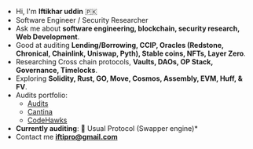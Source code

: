 - Hi, I'm **Iftikhar uddin** 🇵🇰
- Software Engineer / Security Researcher
- Ask me about **software engineering, blockchain, security research, Web Development**.
- Good at auditing **Lending/Borrowing, CCIP, Oracles (Redstone, Chronical, Chainlink, Uniswap, Pyth), Stable coins, NFTs, Layer Zero**.
- Researching Cross chain protocols, **Vaults, DAOs, OP Stack, Governance, Timelocks**.
- Exploring **Solidity, Rust, GO, Move, Cosmos, Assembly, EVM, Huff, & FV**.
- Audits portfolio:
  - [Audits](https://github.com/iftikharuddin/audit-reports)
  - [Cantina](https://cantina.xyz/u/0xTheBlackPanther)
  - [CodeHawks](https://www.codehawks.com/profile/clnca1ftl0000lf08bfytq099)
- **Currently auditing**: 🔴 Usual Protocol (Swapper engine)*
- Contact me **iftipro@gmail.com**





